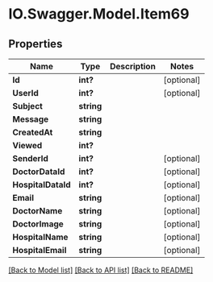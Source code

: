 # IO.Swagger.Model.Item69
## Properties

Name | Type | Description | Notes
------------ | ------------- | ------------- | -------------
**Id** | **int?** |  | [optional] 
**UserId** | **int?** |  | [optional] 
**Subject** | **string** |  | 
**Message** | **string** |  | 
**CreatedAt** | **string** |  | 
**Viewed** | **int?** |  | 
**SenderId** | **int?** |  | [optional] 
**DoctorDataId** | **int?** |  | [optional] 
**HospitalDataId** | **int?** |  | [optional] 
**Email** | **string** |  | [optional] 
**DoctorName** | **string** |  | [optional] 
**DoctorImage** | **string** |  | [optional] 
**HospitalName** | **string** |  | [optional] 
**HospitalEmail** | **string** |  | [optional] 

[[Back to Model list]](../README.md#documentation-for-models) [[Back to API list]](../README.md#documentation-for-api-endpoints) [[Back to README]](../README.md)

